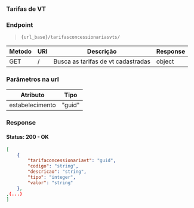 ### Tarifas de VT


### Endpoint

> `{url_base}/tarifasconcessionariasvts/`

| Metodo  | URI               | Descrição                                                               | Response      |
|---------|-------------------|-------------------------------------------------------------------------|---------------|
| GET     | /                 | Busca as tarifas de vt cadastradas                                      | object        |



###  Parâmetros na url



| Atributo                                | Tipo               |
|-----------------------------------------|--------------------|
| estabelecimento                         | "guid"             |




### Response
#### Status: 200 - OK
```json
[
    {
        "tarifaconcessionariavt": "guid",
        "codigo": "string",
        "descricao": "string",
        "tipo": "integer",
        "valor": "string"
    },
,(...)
]

```